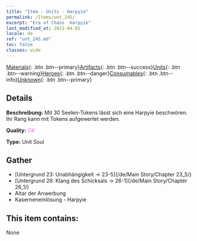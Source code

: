 ```yaml
---
title: "Item - Units - Harpyie"
permalink: /Items/unt_245/
excerpt: "Era of Chaos  Harpyie"
last_modified_at: 2021-04-01
locale: de
ref: "unt_245.md"
toc: false
classes: wide
---
```

 [Materials](/de/Items/){: .btn .btn--primary}[Artifacts](/de/Items/Artifacts/){: .btn .btn--success}[Units](/de/Items/Units/){: .btn .btn--warning}[Heroes](/de/Items/Heroes/){: .btn .btn--danger}[Consumables](/de/Items/Consumables/){: .btn .btn--info}[Unknown](/de/Items/Unknown/){: .btn .btn--primary}

## Details
 **Beschreibung:** Mit 30 Seelen-Tokens lässt sich eine Harpyie beschwören. Ihr Rang kann mit Tokens aufgewertet werden.

 **Quality:** <span style="color: #DA70D6">OK</span>

 **Type:** Unit Soul

## Gather

*    [Untergrund 23: Unabhängigkeit -> 23-5](/de/Main Story/Chapter 23_5/) 
*    [Untergrund 26: Klang des Schicksals -> 26-1](/de/Main Story/Chapter 26_1/) 
*    Altar der Anwerbung 
*    Kaserneneinlösung - Harpyie 

## This item contains:

  None

